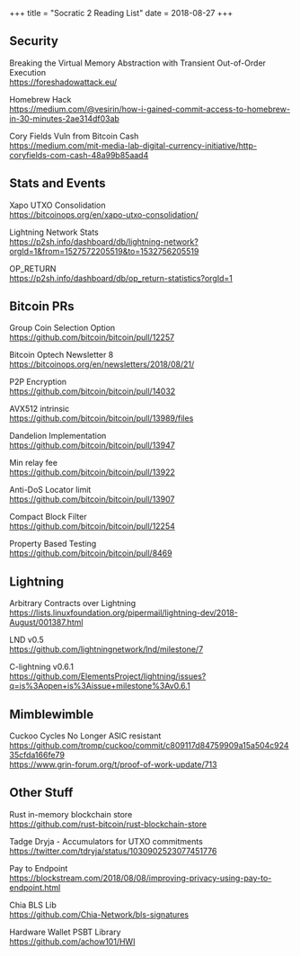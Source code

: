 +++
title =  "Socratic 2 Reading List"
date = 2018-08-27
+++

## Security

Breaking the Virtual Memory Abstraction with Transient Out-of-Order Execution  
<https://foreshadowattack.eu/>

Homebrew Hack  
<https://medium.com/@vesirin/how-i-gained-commit-access-to-homebrew-in-30-minutes-2ae314df03ab>

Cory Fields Vuln from Bitcoin Cash  
<https://medium.com/mit-media-lab-digital-currency-initiative/http-coryfields-com-cash-48a99b85aad4>


## Stats and Events

Xapo UTXO Consolidation  
<https://bitcoinops.org/en/xapo-utxo-consolidation/>

Lightning Network Stats  
<https://p2sh.info/dashboard/db/lightning-network?orgId=1&from=1527572205519&to=1532756205519>

OP_RETURN  
<https://p2sh.info/dashboard/db/op_return-statistics?orgId=1>


## Bitcoin PRs

Group Coin Selection Option  
<https://github.com/bitcoin/bitcoin/pull/12257>

Bitcoin Optech Newsletter 8  
<https://bitcoinops.org/en/newsletters/2018/08/21/>

P2P Encryption  
<https://github.com/bitcoin/bitcoin/pull/14032>

AVX512 intrinsic  
<https://github.com/bitcoin/bitcoin/pull/13989/files>

Dandelion Implementation  
<https://github.com/bitcoin/bitcoin/pull/13947>

Min relay fee  
<https://github.com/bitcoin/bitcoin/pull/13922>

Anti-DoS Locator limit  
<https://github.com/bitcoin/bitcoin/pull/13907>

Compact Block Filter  
<https://github.com/bitcoin/bitcoin/pull/12254>

Property Based Testing  
<https://github.com/bitcoin/bitcoin/pull/8469>


## Lightning

Arbitrary Contracts over Lightning  
<https://lists.linuxfoundation.org/pipermail/lightning-dev/2018-August/001387.html>

LND v0.5  
<https://github.com/lightningnetwork/lnd/milestone/7>

C-lightning v0.6.1  
<https://github.com/ElementsProject/lightning/issues?q=is%3Aopen+is%3Aissue+milestone%3Av0.6.1>


## Mimblewimble

Cuckoo Cycles No Longer ASIC resistant  
<https://github.com/tromp/cuckoo/commit/c809117d84759909a15a504c92435cfda166fe79>  
<https://www.grin-forum.org/t/proof-of-work-update/713>


## Other Stuff

Rust in-memory blockchain store  
<https://github.com/rust-bitcoin/rust-blockchain-store>

Tadge Dryja - Accumulators for UTXO commitments  
<https://twitter.com/tdryja/status/1030902523077451776>

Pay to Endpoint  
<https://blockstream.com/2018/08/08/improving-privacy-using-pay-to-endpoint.html>

Chia BLS Lib  
<https://github.com/Chia-Network/bls-signatures>

Hardware Wallet PSBT Library  
<https://github.com/achow101/HWI>
